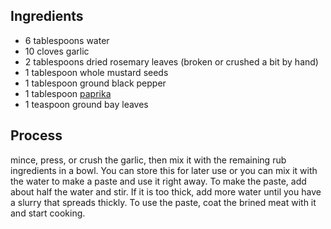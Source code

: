 ## Ingredients
-   6 tablespoons water
-   10 cloves garlic
-   2 tablespoons dried rosemary leaves (broken or crushed a bit by hand)
-   1 tablespoon whole mustard seeds
-   1 tablespoon ground black pepper
-   1 tablespoon [paprika](https://amazingribs.com/more-technique-and-science/more-ingredients-glossaries/science-chiles-peppers-and-hot-sauces/)
-   1 teaspoon ground bay leaves

## Process
mince, press, or crush the garlic, then mix it with the remaining rub ingredients in a bowl. You can store this for later use or you can mix it with the water to make a paste and use it right away. To make the paste, add about half the water and stir. If it is too thick, add more water until you have a slurry that spreads thickly. To use the paste, coat the brined meat with it and start cooking.